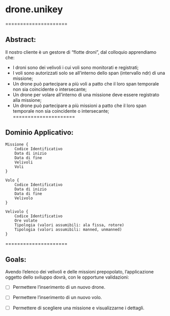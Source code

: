 # drone.unikey
=====================

## Abstract:
Il nostro cliente è un gestore di “flotte droni”, dal colloquio apprendiamo che: 
- I droni sono dei velivoli i cui voli sono monitorati e registrati; 
-	I voli sono autorizzati solo se all’interno dello span (intervallo ndr) di una missione; 
-	Un drone può partecipare a più voli a patto che il loro span temporale non sia coincidente o intersecante; 
-	Un drone per volare all’interno di una missione deve essere registrato alla missione; 
-	Un drone può partecipare a più missioni a patto che il loro span temporale non sia coincidente o intersecante; 
=====================
## Dominio Applicativo:
```
Missione { 
    Codice Identificativo 
    Data di inizio 
    Data di fine 
    Velivoli 
    Voli 
}
```
```
Volo { 
    Codice Identificativo 
    Data di inizio 
    Data di fine 
    Velivolo 
} 
```
```
Velivolo { 
    Codice Identificativo 
    Ore volate 
    Tipologia (valori assumibili: ala fissa, rotore) 
    Tipologia (valori assumibili: manned, unmanned) 
} 
```
=====================
## Goals:
Avendo l’elenco dei velivoli e delle missioni prepopolato, l’applicazione oggetto dello sviluppo dovrà, con le opportune validazioni:
- [ ] Permettere l’inserimento di un nuovo drone. 
-	[ ] Permettere l’inserimento di un nuovo volo.
-	[ ] Permettere di scegliere una missione e visualizzarne i dettagli. 

